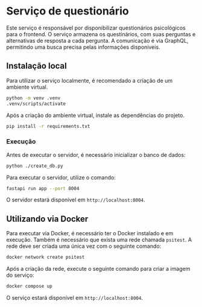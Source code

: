 # Serviço de questionário

Este serviço é responsável por disponibilizar questionários psicológicos para o frontend. O serviço armazena os questinários, com suas perguntas e alternativas de resposta a cada pergunta. A comunicação é via GraphQL, permitindo uma busca precisa pelas informações disponíveis.

## Instalação local

Para utilizar o serviço localmente, é recomendado a criação de um ambiente virtual.

```bash
python -m venv .venv
.venv/scripts/activate
```

Após a criação do ambiente virtual, instale as dependências do projeto.

```bash
pip install -r requirements.txt
```

### Execução

Antes de executar o servidor, é necessário inicializar o banco de dados:

```bash
python ./create_db.py
```

Para executar o servidor, utilize o comando:

```bash
fastapi run app --port 8004
```

O servidor estará disponível em `http://localhost:8004`.

## Utilizando via Docker

Para executar via Docker, é necessário ter o Docker instalado e em execução. Também é necessário que exista uma rede chamada `psitest`. A rede deve ser criada uma única vez com o seguinte comando:

```bash
docker network create psitest
```

Após a criação da rede, execute o seguinte comando para criar a imagem do serviço:

```bash
docker compose up
```

O serviço estará disponível em `http://localhost:8004`.

